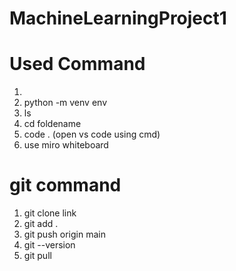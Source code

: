# MachineLearningProject1
# Used Command 
1. 
2. python -m venv env
3. ls
4. cd foldename
5. code . (open vs code using cmd)
6. use miro whiteboard





# git command 
1. git clone link
2. git add .
3. git push origin main
4. git --version
5. git pull